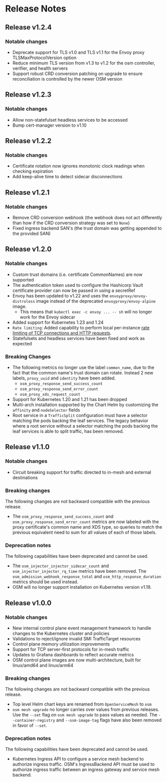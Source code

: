 # Release Notes

## Release v1.2.4

### Notable changes
- Deprecate support for TLS v1.0 and TLS v1.1 for the Envoy proxy TLSMaxProtocolVersion option
- Reduce minimum TLS version from v1.3 to v1.2 for the osm controller, verifier, and health servers
- Support robust CRD conversion patching on upgrade to ensure reconciliation is controlled by the newer OSM version

## Release v1.2.3

### Notable changes
- Allow non-statefulset headless services to be accessed
- Bump cert-manager version to v1.10

## Release v1.2.2

### Notable changes
- Certificate rotation now ignores monotonic clock readings when checking expiration
- Add keep-alive time to detect sidecar disconnections

## Release v1.2.1

### Notable changes
- Remove CRD conversion webhook (the webhook does not act differently than how if the CRD conversion strategy was set to `None`)
- Fixed ingress backend SAN's (the trust domain was getting appended to the provided SAN)

## Release v1.2.0

### Notable changes
- Custom trust domains (i.e. certificate CommonNames) are now supported
- The authentication token used to configure the Hashicorp Vault certificate provider can now be passed in using a secretRef
- Envoy has been updated to v1.22 and uses the `envoyproxy/envoy-distroless` image instead of the deprecated `envoyproxy/envoy-alpine` image.
  - This means that `kubectl exec -c envoy ... -- sh` will no longer work for the Envoy sidecar
- Added support for Kubernetes 1.23 and 1.24
- `Rate limiting`: Added capability to perform local per-instance [rate limiting of TCP connections and HTTP requests](https://release-v1-2.docs.openservicemesh.io/docs/guides/traffic_management/rate_limiting).
- Statefulsets and headless services have been fixed and work as expected

### Breaking Changes

- The following metrics no longer use the label `common_name`, due to the fact that the common name's trust domain can rotate. Instead 2 new labels, `proxy_uuid` and `identity` have been added.
  - `osm_proxy_response_send_success_count`
  - `osm_proxy_response_send_error_count`
  - `osm_proxy_xds_request_count`
- Support for Kubernetes 1.20 and 1.21 has been dropped
- Multi-arch installation supported by the Chart Helm by customizing the `affinity` and `nodeSelector` fields
- Root service in a `TrafficSplit` configuration must have a selector matching the pods backing the leaf services. The legacy behavior where a root service without a selector matching the pods backing the leaf services is able to split traffic, has been removed.

## Release v1.1.0

### Notable changes

- Circuit breaking support for traffic directed to in-mesh and external destinations

### Breaking changes

The following changes are not backward compatible with the previous release.

- The `osm_proxy_response_send_success_count` and `osm_proxy_response_send_error_count` metrics are now labeled with the proxy certificate's common name and XDS type, so queries to match the previous equivalent need to sum for all values of each of those labels.

### Deprecation notes

The following capabilities have been deprecated and cannot be used.

- The `osm_injector_injector_sidecar_count` and `osm_injector_injector_rq_time` metrics have been removed. The `osm_admission_webhook_response_total` and `osm_http_response_duration` metrics should be used instead.
- OSM will no longer support installation on Kubernetes version v1.19.

## Release v1.0.0

### Notable changes

- New internal control plane event management framework to handle changes to the Kubernetes cluster and policies
- Validations to reject/ignore invalid SMI TrafficTarget resources
- Control plane memory utilization improvements
- Support for TCP server-first protocols for in-mesh traffic
- Updates to Grafana dashboards to reflect accurate metrics
- OSM control plane images are now multi-architecture, built for linux/amd64 and linux/arm64

### Breaking changes

The following changes are not backward compatible with the previous release.

- Top level Helm chart keys are renamed from `OpenServiceMesh` to `osm`
- `osm mesh upgrade` no longer carries over values from previous releases. Use the `--set` flag on `osm mesh upgrade` to pass values as needed. The `--container-registry` and `--osm-image-tag` flags have also been removed in favor of `--set`.

### Deprecation notes

The following capabilities have been deprecated and cannot be used.

- Kubernetes Ingress API to configure a service mesh backend to authorize ingress traffic. OSM's IngressBackend API must be used to authorize ingress traffic between an ingress gateway and service mesh backend.
